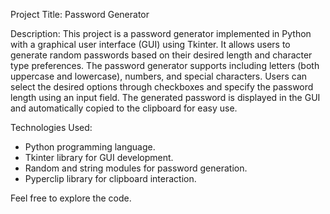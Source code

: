 Project Title: Password Generator

Description:
This project is a password generator implemented in Python with a graphical user interface (GUI) using Tkinter. It allows users to generate random passwords based on their desired length and character type preferences. The password generator supports including letters (both uppercase and lowercase), numbers, and special characters. Users can select the desired options through checkboxes and specify the password length using an input field. The generated password is displayed in the GUI and automatically copied to the clipboard for easy use.

Technologies Used:
- Python programming language.
- Tkinter library for GUI development.
- Random and string modules for password generation.
- Pyperclip library for clipboard interaction.

Feel free to explore the code.
